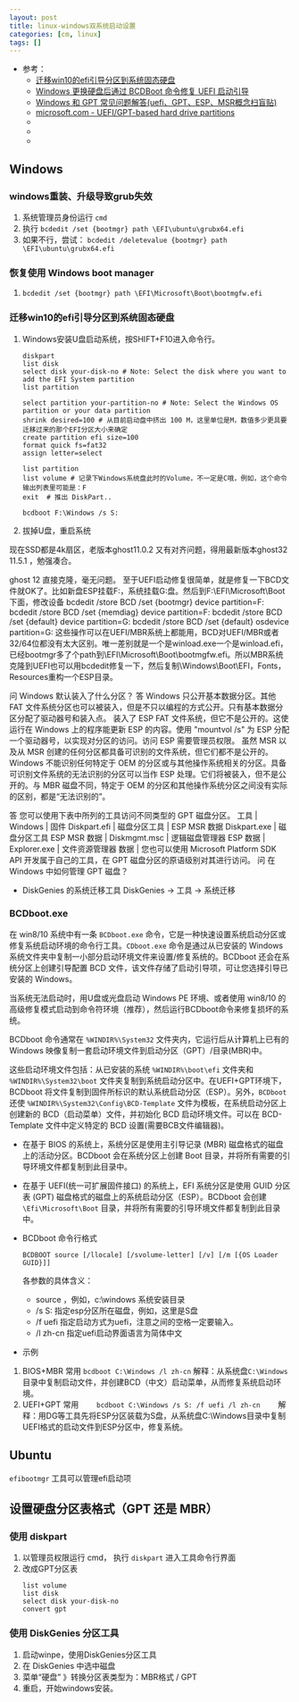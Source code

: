 ```yaml
---
layout: post
title: linux-windows双系统启动设置
categories: [cm, linux]
tags: []
---
```


* 参考： 
  * [迁移win10的efi引导分区到系统固态硬盘](https://blog.csdn.net/Sebastien23/article/details/99691881)
  * [Windows 更换硬盘后通过 BCDBoot 命令修复 UEFI 启动引导](https://weiku.co/article/309/)
  * [Windows 和 GPT 常见问题解答(uefi、GPT、ESP、MSR概念扫盲贴)](https://www.chinafix.com/thread-967034-1-1.html)
  * [microsoft.com - UEFI/GPT-based hard drive partitions](https://docs.microsoft.com/en-us/windows-hardware/manufacture/desktop/configure-uefigpt-based-hard-drive-partitions)
  * []()
  * []()
  * []()


## Windows

### windows重装、升级导致grub失效

1. 系统管理员身份运行 `cmd`
1. 执行 `bcdedit /set {bootmgr} path \EFI\ubuntu\grubx64.efi`
1. 如果不行，尝试： `bcdedit /deletevalue {bootmgr} path \EFI\ubuntu\grubx64.efi`

### 恢复使用 Windows boot manager

1.  `bcdedit /set {bootmgr} path \EFI\Microsoft\Boot\bootmgfw.efi`


### 迁移win10的efi引导分区到系统固态硬盘

1. Windows安装U盘启动系统，按SHIFT+F10进入命令行。
    ~~~
    diskpart
    list disk
    select disk your-disk-no # Note: Select the disk where you want to add the EFI System partition
    list partition

    select partition your-partition-no # Note: Select the Windows OS partition or your data partition
    shrink desired=100 # 从目前启动盘中挤出 100 M，这里单位是M，数值多少更具要迁移过来的那个EFI分区大小来确定
    create partition efi size=100
    format quick fs=fat32
    assign letter=select

    list partition
    list volume # 记录下Windows系统盘此时的Volume，不一定是C哦，例如，这个命令输出列表里可能是：F
    exit  # 推出 DiskPart..

    bcdboot F:\Windows /s S:
    ~~~

1. 拔掉U盘，重启系统







现在SSD都是4k扇区，老版本ghost11.0.2 又有对齐问题，得用最新版本ghost32 11.5.1 ，勉强凑合。

ghost 12 直接克隆，毫无问题。
至于UEFI启动修复很简单，就是修复一下BCD文件就OK了。比如新盘ESP挂载F:，系统挂载G:盘。然后到F:\EFI\Microsoft\Boot下面，修改设备
bcdedit /store BCD /set {bootmgr} device partition=F:
bcdedit /store BCD /set {memdiag} device partition=F:
bcdedit /store BCD /set {default} device partition=G:
bcdedit /store BCD /set {default} osdevice partition=G:
这些操作可以在UEFI/MBR系统上都能用，BCD对UEFI/MBR或者32/64位都没有太大区别。唯一差别就是一个是winload.exe一个是winload.efi，已经bootmgr多了个path到\EFI\Microsoft\Boot\bootmgfw.efi。所以MBR系统克隆到UEFI也可以用bcdedit修复一下，然后复制\Windows\Boot\EFI，Fonts，Resources重构一个ESP目录。


问	Windows 默认装入了什么分区？
答	Windows 只公开基本数据分区。其他 FAT 文件系统分区也可以被装入，但是不只以编程的方式公开。只有基本数据分区分配了驱动器号和装入点。
装入了 ESP FAT 文件系统，但它不是公开的。这使运行在 Windows 上的程序能更新 ESP 的内容。使用 "mountvol /s" 为 ESP 分配一个驱动器号，以实现对分区的访问。访问 ESP 需要管理员权限。
虽然 MSR 以及从 MSR 创建的任何分区都具备可识别的文件系统，但它们都不是公开的。
Windows 不能识别任何特定于 OEM 的分区或与其他操作系统相关的分区。具备可识别文件系统的无法识别的分区可以当作 ESP 处理。它们将被装入，但不是公开的。与 MBR 磁盘不同，特定于 OEM 的分区和其他操作系统分区之间没有实际的区别，都是“无法识别的”。


答	您可以使用下表中所列的工具访问不同类型的 GPT 磁盘分区。
工具	| Windows	| 固件
Diskpart.efi	|  磁盘分区工具		| 	ESP MSR 数据
Diskpart.exe 	| 磁盘分区工具	ESP MSR 数据		| 
Diskmgmt.msc 	| 逻辑磁盘管理器	ESP 数据		| 
Explorer.exe 	| 文件资源管理器	数据		| 
您也可以使用 Microsoft Platform SDK API 开发属于自己的工具，在 GPT 磁盘分区的原语级别对其进行访问。
问	在 Windows 中如何管理 GPT 磁盘？





* DiskGenies 的系统迁移工具
  DiskGenies -\> 工具 -\> 系统迁移



### BCDboot.exe

在 win8/10 系统中有一条 `BCDboot.exe` 命令，它是一种快速设置系统启动分区或修复系统启动环境的命令行工具。`CDboot.exe` 命令是通过从已安装的 Windows 系统文件夹中复制一小部分启动环境文件来设置/修复系统的。BCDboot 还会在系统分区上创建引导配置 BCD 文件，该文件存储了启动引导项，可让您选择引导已安装的 Windows。

当系统无法启动时，用U盘或光盘启动 Windows PE 环境、或者使用 win8/10 的高级修复模式启动到命令符环境（推荐），然后运行BCDboot命令来修复损坏的系统。

BCDboot 命令通常在 `%WINDIR%\System32` 文件夹内，它运行后从计算机上已有的 Windows 映像复制一套启动环境文件到启动分区（GPT）/目录(MBR)中。

这些启动环境文件包括：从已安装的系统 `%WINDIR%\boot\efi` 文件夹和 `%WINDIR%\System32\boot` 文件夹复制到系统启动分区中。在UEFI+GPT环境下，BCDboot 将文件复制到固件所标识的默认系统启动分区（ESP）。另外，`BCDboot` 还使 `%WINDIR%\System32\Config\BCD-Template` 文件为模板，在系统启动分区上创建新的 BCD（启动菜单）文件，并初始化 BCD 启动环境文件。可以在 BCD-Template 文件中定义特定的 BCD 设置(需要BCB文件编辑器)。

* 在基于 BIOS 的系统上，系统分区是使用主引导记录 (MBR) 磁盘格式的磁盘上的活动分区。BCDboot 会在系统分区上创建 Boot 目录，并将所有需要的引导环境文件都复制到此目录中。
* 在基于 UEFI(统一可扩展固件接口) 的系统上，EFI 系统分区是使用 GUID 分区表 (GPT) 磁盘格式的磁盘上的系统启动分区（ESP）。BCDboot 会创建 `\Efi\Microsoft\Boot` 目录，并将所有需要的引导环境文件都复制到此目录中。


* BCDboot 命令行格式
  ~~~
  BCDBOOT source [/llocale] [/svolume-letter] [/v] [/m [{OS Loader GUID}]] 
  ~~~
  
  各参数的具体含义：
  - source ，例如，c:\windows 系统安装目录
  - /s S: 指定esp分区所在磁盘，例如，这里是S盘
  - /f uefi 指定启动方式为uefi，注意之间的空格一定要输入。
  - /l zh-cn 指定uefi启动界面语言为简体中文

* 示例

1. BIOS+MBR 常用
    `bcdboot C:\Windows /l zh-cn`
    解释：从系统盘`C:\Windows`目录中复制启动文件，并创建BCD（中文）启动菜单，从而修复系统启动环境。
2. UEFI+GPT 常用
　　`bcdboot C:\Windows /s S: /f uefi /l zh-cn`
　　解释：用DG等工具先将ESP分区装载为S盘，从系统盘C:\Windows目录中复制UEFI格式的启动文件到ESP分区中，修复系统。






## Ubuntu

`efibootmgr` 工具可以管理efi启动项







## 设置硬盘分区表格式（GPT 还是 MBR）

### 使用 diskpart

1. 以管理员权限运行 cmd， 执行 `diskpart` 进入工具命令行界面
1. 改成GPT分区表
    ~~~
    list volume
    list disk
    select disk your-disk-no
    convert gpt
    ~~~

### 使用 DiskGenies 分区工具

1. 启动winpe，使用DiskGenies分区工具
1. 在 DiskGenies 中选中磁盘
1. 菜单“硬盘” 》转换分区表类型为：MBR格式 / GPT
1. 重启，开始windows安装。






